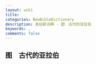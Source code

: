 ```yaml
---
layout: wiki
title: 
categories: NewBibleDictionary
description: 圣经新词典 - 图　古代的亚拉伯
keywords: , 
comments: false
---
```


## 图　古代的亚拉伯










